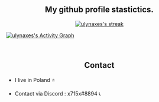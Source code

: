 <h2 align="center">My github profile stastictics.</h2>

  <p align="center">
    <a href="https://github.com/ulynaxes">
        <img title="SarnaxLii stats" alt="ulynaxes's streak" src="https://github-readme-streak-stats.herokuapp.com/?user=ulynaxes&theme=dark&hide_border=true&stroke=f53b3b"/>
    </a>
    
<a href="https://github.com/okeyndell"><img alt="ulynaxes's Activity Graph" src="https://activity-graph.herokuapp.com/graph?username=ulynaxes&bg_color=0D1117&color=eca15b&line=eca15b&point=FFFFFF&hide_border=true" /></a>
</p><br>

<h2 align="center">Contact</h2>
  
<p align="center">
  
  
- I live in Poland ⭐

- Contact via Discord : x715x#8894 📞

</pre><br>
